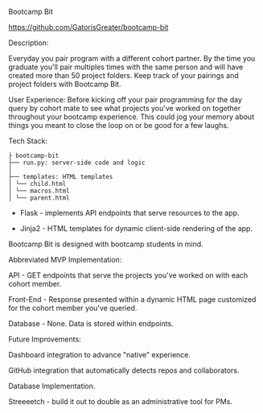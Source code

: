 Bootcamp Bit

https://github.com/GatorisGreater/bootcamp-bit

Description:

Everyday you pair program with a different cohort partner. By the time you graduate you'll pair multiples times with the same person and will have created more than 50 project folders. Keep track of your pairings and project folders with Bootcamp Bit.

User Experience:
Before kicking off your pair programming for the day query by cohort mate to see what projects you've worked on together throughout your bootcamp experience. This could jog your memory about things you meant to close the loop on or be good for a few laughs.

Tech Stack:

    ├ bootcamp-bit
    ├── run.py: server-side code and logic 
    │ 
    ├── templates: HTML templates 
    │ └── child.html
    │ └── macros.html
    │ └── parent.html

* Flask - implements API endpoints that serve resources to the app.

* Jinja2 - HTML templates for dynamic client-side rendering of the app.

Bootcamp Bit is designed with bootcamp students in mind.

Abbreviated MVP Implementation:

API - GET endpoints that serve the projects you've worked on with each cohort member. 

Front-End - Response presented within a dynamic HTML page customized for the cohort member you've queried.

Database - None. Data is stored within endpoints.

Future Improvements:

Dashboard integration to advance "native" experience.

GitHub integration that automatically detects repos and collaborators.

Database Implementation.

Streeeetch - build it out to double as an administrative tool for PMs.
